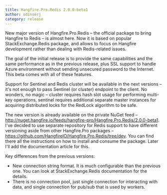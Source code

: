 ```yaml
---
title: Hangfire.Pro.Redis 2.0.0-beta1
author: odinserj
category: release
---
```


New major version of Hangfire.Pro.Redis – the official package to bring Hangfire to Redis – is almost here. Now it is based on popular StackExchange.Redis package, and allows to focus on Hangfire development rather than dealing with Redis-related issues.

The goal of the initial release is to provide the same capabilities and the same performance as in the previous release, plus SSL support to handle Azure environment without sending unsecured password to the Internet. This beta comes with all of these features.

Support for Sentinel and Redis cluster will be available in the next versions – it's not enough to pass Sentinel (or cluster) endpoint to the client. No wonders, no magic – cluster requires hash slot usage for performing multi-key operations, sentinel requires additional separate master instances for acquiring distributed locks for the RedLock algorithm to be safe.

The new version is already available on the private NuGet feed – http://nuget.hangfire.io/feeds/hangfire-pro/Hangfire.Pro.Redis/2.0.0-beta1. I've decided to use separate repository for Redis support to have different versioning aside from other Hangfire.Pro packages – https://github.com/HangfireIO/Hangfire.Pro.Redis/tree/dev. You can find there all the instructions on how to install and consume the package. Later I'll add the documentation article for this.

Key differences from the previous versions:

* New connection string format. It is much configurable than the previous one. You can look at StackExchange.Redis documentation for the details.
* There is no connection pool, just single connection for interacting with data, and single connection for pub/sub that is used by workers.
